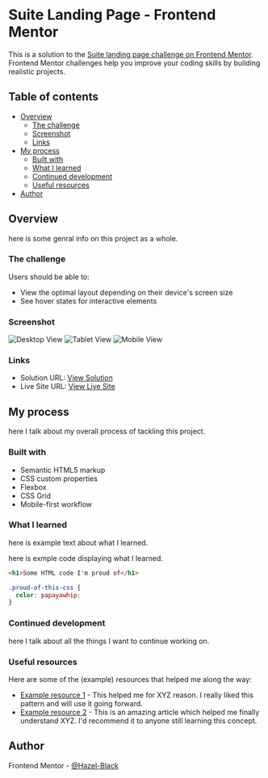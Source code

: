 # Suite Landing Page  - Frontend Mentor

This is a solution to the [Suite landing page challenge on Frontend Mentor](https://www.frontendmentor.io/challenges/suite-landing-page-tj_eaU-Ra). Frontend Mentor challenges help you improve your coding skills by building realistic projects.

## Table of contents

- [Overview](#overview)
  - [The challenge](#the-challenge)
  - [Screenshot](#screenshot)
  - [Links](#links)
- [My process](#my-process)
  - [Built with](#built-with)
  - [What I learned](#what-i-learned)
  - [Continued development](#continued-development)
  - [Useful resources](#useful-resources)
- [Author](#author)



## Overview
  here is some genral info on this project as a whole. 

### The challenge

Users should be able to:

- View the optimal layout depending on their device's screen size
- See hover states for interactive elements

### Screenshot

![Desktop View](./screenshot.jpg)
![Tablet View](./screenshot.jpg)
![Mobile View](./screenshot.jpg)



### Links

- Solution URL: [View Solution](https://your-solution-url.com)
- Live Site URL: [View Live Site](https://your-live-site-url.com)

## My process

here I talk about my overall process of tackling this project. 

### Built with

- Semantic HTML5 markup
- CSS custom properties
- Flexbox
- CSS Grid
- Mobile-first workflow

### What I learned
 here is example text about what I learned. 

 here is exmple code displaying what I learned. 

```html
<h1>Some HTML code I'm proud of</h1>
```
```css
.proud-of-this-css {
  color: papayawhip;
}
```



### Continued development

here I talk about all the things I want to continue working on. 

### Useful resources
Here are some of the (example) resources that helped me along the way: 

- [Example resource 1](https://www.example.com) - This helped me for XYZ reason. I really liked this pattern and will use it going forward.
- [Example resource 2](https://www.example.com) - This is an amazing article which helped me finally understand XYZ. I'd recommend it to anyone still learning this concept.


## Author

 Frontend Mentor - [@Hazel-Black](https://www.frontendmentor.io/profile/yourusername)




